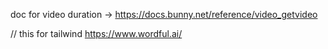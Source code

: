 doc for video duration -> https://docs.bunny.net/reference/video_getvideo

// this for tailwind https://www.wordful.ai/
